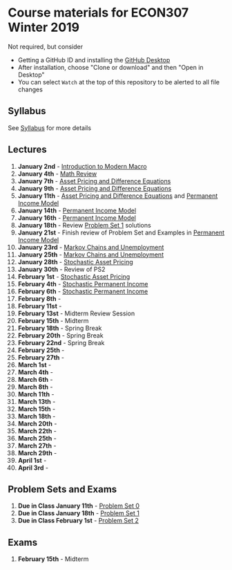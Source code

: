 # Course materials for ECON307 Winter 2019
Not required, but consider
- Getting a GitHub ID and installing the [GitHub Desktop](https://desktop.github.com/)
- After installation, choose "Clone or download" and then "Open in Desktop"
- You can select `Watch` at the top of this repository to be alerted to all file changes

## Syllabus
See [Syllabus](syllabus.md) for more details

## Lectures
1. **January 2nd** -  [Introduction to Modern Macro](/lecture_notes/intro_to_modern_macro.pdf)
2. **January 4th** - [Math Review](/lecture_notes/math_review.pdf)
3. **January 7th** - [Asset Pricing and Difference Equations](/lecture_notes/asset_pricing_difference_equations.pdf)
3. **January 9th** - [Asset Pricing and Difference Equations](/lecture_notes/asset_pricing_difference_equations.pdf)
3. **January 11th** - [Asset Pricing and Difference Equations](/lecture_notes/asset_pricing_difference_equations.pdf) and [Permanent Income Model](/lecture_notes/permanent_income.pdf)
4. **January 14th** - [Permanent Income Model](/lecture_notes/permanent_income.pdf)
5. **January 16th** - [Permanent Income Model](/lecture_notes/permanent_income.pdf)
6. **January 18th** -  Review [Problem Set 1](/problem_sets/problem_set_1.pdf) solutions
7. **January 21st** - Finish review of Problem Set and Examples in [Permanent Income Model](/lecture_notes/permanent_income.pdf)
8. **January 23rd** - [Markov Chains and Unemployment](/lecture_notes/markov_chains_unemployment.pdf)
9. **January 25th** - [Markov Chains and Unemployment](/lecture_notes/markov_chains_unemployment.pdf)
10. **January 28th** - [Stochastic Asset Pricing](/lecture_notes/stochastic_asset_pricing.pdf)
11. **January 30th** - Review of PS2
12. **February 1st** - [Stochastic Asset Pricing](/lecture_notes/stochastic_asset_pricing.pdf)
13. **February 4th** - [Stochastic Permanent Income](/lecture_notes/stochastic_permanent_income.pdf)
14. **February 6th** - [Stochastic Permanent Income](/lecture_notes/stochastic_permanent_income.pdf)
15. **February 8th** - 
16. **February 11st** - 
17. **February 13st** - Midterm Review Session
18. **February 15th** - Midterm
19. **February 18th** - Spring Break
20. **February 20th** - Spring Break
21. **February 22nd** - Spring Break
22. **February 25th** - 
23. **February 27th** - 
24. **March 1st** - 
25. **March 4th** - 
26. **March 6th** - 
27. **March 8th** - 
28. **March 11th** - 
29. **March 13th** - 
30. **March 15th** - 
31. **March 18th** - 
32. **March 20th** - 
33. **March 22th** - 
34. **March 25th** - 
35. **March 27th** - 
36. **March 29th** - 
37. **April 1st** - 
38. **April 3rd** - 

## Problem Sets and Exams
1. **Due in Class January 11th** - [Problem Set 0](/problem_sets/problem_set_0.pdf)
2. **Due in Class January 18th** - [Problem Set 1](/problem_sets/problem_set_1.pdf)
2. **Due in Class February 1st** - [Problem Set 2](/problem_sets/problem_set_2.pdf)

## Exams
1. **February 15th** - Midterm
